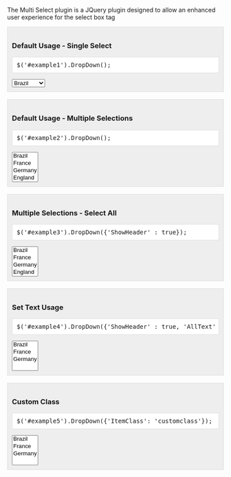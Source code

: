 <!DOCTYPE html>
<head>
	<title>Drop Down Examples</title>
	<link rel="stylesheet" type="text/css" href="css/dropdown.css">
	<style>
.divexample {background: #eee; border: 1px solid #ddd; padding: 10px;}
.divexample pre {background: #fff; border: 1px solid #ddd; padding: 10px;}
	</style>
</head>
<body>
<p>The Multi Select plugin is a JQuery plugin designed to allow an enhanced user experience for the select box tag</p>
<div class="divexample">
	<h3>Default Usage - Single Select</h3>
	<pre>$('#example1').DropDown();</pre>
	<select name="example1" id="example1"><option value="Brazil">Brazil</option><option value="France">France</option>
	<option value="Germany">Germany</option><option value="England">England</option></select>
</div>
<br>
<div class="divexample">
	<h3>Default Usage - Multiple Selections</h3>
	<pre>$('#example2').DropDown();</pre>
	<select name="example2" id="example2" multiple="true"><option value="Brazil">Brazil</option><option value="France">France</option>
	<option value="Germany">Germany</option><option value="England">England</option></select>
</div>
<br>
<div class="divexample">
	<h3>Multiple Selections - Select All</h3>
	<pre>$('#example3').DropDown({'ShowHeader' : true});</pre>
	<select name="example3" id="example3" multiple="true"><option value="Brazil">Brazil</option><option value="France">France</option>
	<option value="Germany">Germany</option><option value="England">England</option></select>
</div>
<br>

<div class="divexample">
	<h3>Set Text Usage</h3>
	<pre>$('#example4').DropDown({'ShowHeader' : true, 'AllText' : 'All Countries', 'NoneText' : '-- Please Select Country --'});</pre>
	<select name="example4" id="example4" multiple="true"><option value="Brazil">Brazil</option><option value="France" checked="checked">France</option>
	<option value="Germany">Germany</option></select>
</div>
<br>

<div class="divexample">
	<h3>Custom Class</h3>
	<pre>$('#example5').DropDown({'ItemClass': 'customclass'});</pre>
	<select name="example5" id="example5" multiple="true"><option value="Brazil">Brazil</option><option value="France" checked="checked">France</option>
	<option value="Germany">Germany</option></select>
</div>

</body>
</html>